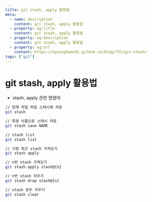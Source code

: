 ```yaml
---
title: git stash, apply 활용법
meta:
  - name: description
    content: git stash, apply 활용법
  - property: og:title
    content: git stash, apply 활용법
  - property: og:description
    content: git stash, apply 활용법
  - property: og:url
    content: https://kyounghwan01.github.io/blog/기타/git-stash/
tags: ["git"]
---
```


# git stash, apply 활용법

- stash, apply 관련 명령어

```sh
// 현재 작업 파일 스태시에 저장
git stash

// 특정 이름으로 스태시 저장
git stash save NAME

// stash list
git stash list

// 가장 최근 stash 가져오기
git stash apply

// n번 stash 가져오기
git stash apply stash@{n}

// n번 stash 지우기
git stash drop stash@{n}

// stash 모두 지우기
git stash clear
```

<TagLinks />

<Disqus />
